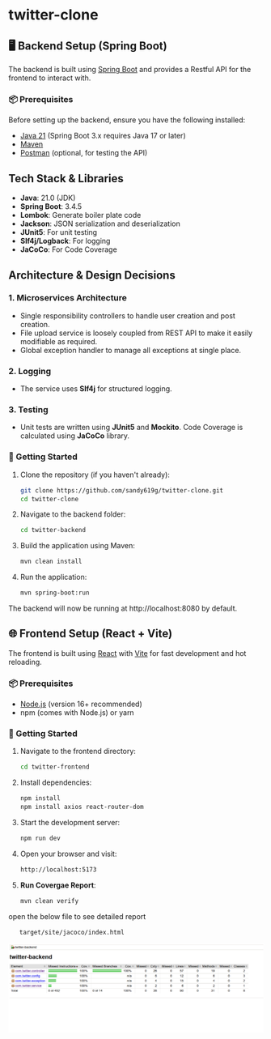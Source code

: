 # twitter-clone

## 🖥️ Backend Setup (Spring Boot)

The backend is built using [Spring Boot](https://spring.io/projects/spring-boot) and provides a Restful API for the frontend to interact with.

### 📦 Prerequisites

Before setting up the backend, ensure you have the following installed:

- [Java 21](https://adoptopenjdk.net/) (Spring Boot 3.x requires Java 17 or later)
- [Maven](https://maven.apache.org/)
- [Postman](https://www.postman.com/) (optional, for testing the API)

## Tech Stack & Libraries

- **Java**: 21.0 (JDK)
- **Spring Boot**: 3.4.5
- **Lombok**: Generate boiler plate code
- **Jackson**: JSON serialization and deserialization
- **JUnit5**: For unit testing
- **Slf4j/Logback**: For logging
- **JaCoCo**: For Code Coverage

## Architecture & Design Decisions

### 1. **Microservices Architecture**
- Single responsibility controllers to handle user creation and post creation.
- File upload service is loosely coupled from REST API to make it easily modifiable as required.
- Global exception handler to manage all exceptions at single place.

### 2. **Logging**
- The service uses **Slf4j** for structured logging.

### 3. **Testing**
- Unit tests are written using **JUnit5** and **Mockito**. Code Coverage is calculated using **JaCoCo** library.


### 🚀 Getting Started

1. Clone the repository (if you haven't already):
   ```bash
   git clone https://github.com/sandy619g/twitter-clone.git
   cd twitter-clone
   ```
2. Navigate to the backend folder:
   ```bash
   cd twitter-backend
   ```
3. Build the application using Maven:
   ```bash
   mvn clean install
   ```
4. Run the application:
   ```bash
   mvn spring-boot:run
   ```
The backend will now be running at http://localhost:8080 by default.


## 🌐 Frontend Setup (React + Vite)

The frontend is built using [React](https://reactjs.org/) with [Vite](https://vitejs.dev/) for fast development and hot reloading.

### 📦 Prerequisites

- [Node.js](https://nodejs.org/) (version 16+ recommended)
- npm (comes with Node.js) or yarn

### 🚀 Getting Started

1. Navigate to the frontend directory:
   ```bash
   cd twitter-frontend
   ```
2. Install dependencies:
   ```bash
   npm install
   npm install axios react-router-dom
   ```
3. Start the development server:
   ```bash
   npm run dev
   ```
4. Open your browser and visit:
   ```bash
   http://localhost:5173
   ```      
5. **Run Covergae Report**:
   ```bash
   mvn clean verify
   ```
open the below file to see detailed report
   ```bash
      target/site/jacoco/index.html
   ```
![Code Coverage Report](/code-coverage.png)